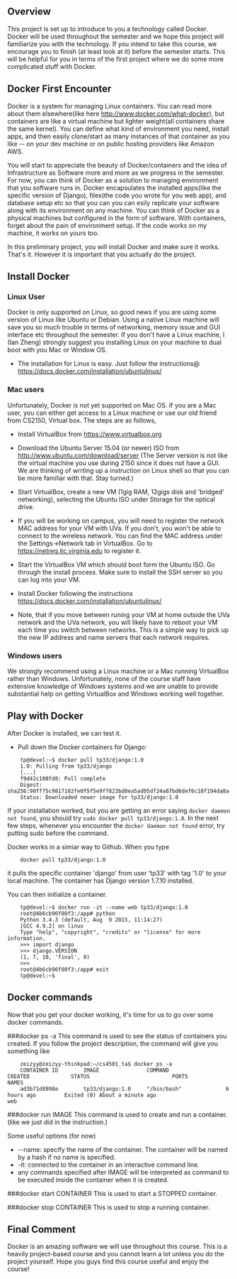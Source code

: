 Overview
--------

This project is set up to introduce to you a technology called Docker.
Docker will be used throughout the semester and we hope this project will familiarize you with the technology.
If you intend to take this course, we encourage you to finish (at least look at it) before the semester starts.
This will be helpful for you in terms of the first project where we do some more complicated stuff with Docker.

Docker First Encounter
----------------------
Docker is a system for managing Linux containers. You can read more about them elsewhere(like here http://www.docker.com/what-docker), but containers are like a virtual machine but lighter weight(all containers share the same kernel). You can define what kind of environment you need, install apps, and then easily clone/start as many instances of that container as you like -- on your dev machine or on public hosting providers like Amazon AWS.

You will start to appreciate the beauty of Docker/containers and the idea of Infrastructure as Software more and more as we progress in the semester. For now, you can think of Docker as a solution to managing environment that you software runs in. Docker encapsulates the installed apps(like the specific version of Django), files(the code you wrote for you web app), and database setup etc so that you can you can esily replicate your software along with its environment on any machine. You can think of Docker as a physical machines but configured in the form of software. With containers, forget about the pain of environment setup. If the code works on my machine, it works on yours too.

In this preliminary project, you will install Docker and make sure it works. That's it. However it is important that you actually do the project.

Install Docker
--------------
### Linux User
Docker is only supported on Linux, so good news if you are using some version of Linux like Ubuntu or Debian. Using a native Linux machine will save you so much trouble in terms of networking, memory issue and GUI interface etc throughout the semester. If you don't have a Linux machine, I (Ian Zheng) strongly suggest you installing Linux on your machine to dual boot with you Mac or Window OS.
- The installation for Linux is easy. Just follow the instructions@
  https://docs.docker.com/installation/ubuntulinux/

### Mac users
Unfortunately, Docker is not yet supported on Mac OS. If you are a Mac user, you can either get access to a Linux machine or use our old friend from CS2150, Virtual box. The steps are as follows,
- Install VirtualBox from https://www.virtualbox.org

- Download the Ubuntu Server 15.04 (or newer) ISO from
  http://www.ubuntu.com/download/server (The Server version is not like the virtual machine you use during 2150 since it does not have a GUI. We are thinking of wrrting up a instruction on Linux shell so that you can be more familiar with that. Stay turned.)

- Start VirtualBox, create a new VM (1gig RAM, 12gigs disk and 
  'bridged' networking), selecting the Ubuntu ISO under Storage for
  the optical drive.

- If you will be working on campus, you will need to register the network MAC address for your VM with UVa. If you don't, you won't be able to connect to the wireless network. You can find the MAC address under the Settings->Network tab in VirtualBox. Go to https://netreg.itc.virginia.edu to register it. 

- Start the VirtualBox VM which should boot form the Ubuntu ISO. Go
  through the install process. Make sure to install the SSH server so
  you can log into your VM. 

- Install Docker following the instructions
  https://docs.docker.com/installation/ubuntulinux/

- Note, that if you move between runing your VM at home outside the UVa network and the UVa network, you will likely have to reboot your VM each time you switch between networks. This is a simple way to pick up the new IP address and name servers that each network requires.

### Windows users
We strongly recommend using a Linux machine or a Mac running VirtualBox rather than Windows. Unfortunately, none of the course staff have extensive knowledge of Windows systems and we are unable to provide substantial help on getting VirtualBox and Windows working well together.

Play with Docker
----------------
After Docker is installed, we can test it.
- Pull down the Docker containers for Django:
```
	tp@devel:~$ docker pull tp33/django:1.0
	1.0: Pulling from tp33/django
	[...]
	f9d42c108fd8: Pull complete 
	Digest: sha256:90ff75c9817102fe0f5f5e9ff823bd0ea5ad05df24a87bd6def6c18f194da8a
	Status: Downloaded newer image for tp33/django:1.0
```
If your installation worked, but you are getting an error saying ```docker daemon not found```, you should try ```sudo docker pull tp33/django:1.0```. In the next few steps, whenever you encounter the ```docker daemon not found``` error, try putting sudo before the command.

Docker works in a simiar way to Github. When you type
```
    docker pull tp33/django:1.0
```
it pulls the specific container 'django' from user 'tp33' with tag '1.0' to your local machine. The container has Django version 1.7.10 installed.

You can then initialize a container.
```
	tp@devel:~$ docker run -it --name web tp33/django:1.0
	root@4b6cb96f80f3:/app# python
	Python 3.4.3 (default, Aug  9 2015, 11:14:27) 
	[GCC 4.9.2] on linux
	Type "help", "copyright", "credits" or "license" for more information.
	>>> import django
	>>> django.VERSION
	(1, 7, 10, 'final', 0)
	>>> 
	root@4b6cb96f80f3:/app# exit
	tp@devel:~$ 
```

Docker commands
---------------
Now that you get your docker working, it's time for us to go over some docker commands.

###docker ps -a
This command is used to see the status of containers you created. If you follow the project description, the command will give you something like
```
	zeizyy@zeizyy-thinkpad:~/cs4501_ta$ docker ps -a
	CONTAINER ID        IMAGE               COMMAND                  CREATED             STATUS                          PORTS               NAMES
	ad3b71d8998e        tp33/django:1.0     "/bin/bash"              6 hours ago         Exited (0) About a minute ago                       web
```

###docker run IMAGE
This command is used to create and run a container.(like we just did in the instruction.)

Some useful options (for now)
- --name: specify the name of the container. The container will be named by a hash if no name is specified.
- -it: connected to the container in an interactive command line.
- any commands specified after IMAGE will be interpreted as command to be executed inside the container when it is created.

###docker start CONTAINER
This is used to start a STOPPED container.

###docker stop CONTAINER
This is used to stop a running container.

Final Comment
-------------
Docker is an amazing software we will use throughout this course. This is a heavily project-based course and you cannot learn a lot unless you do the project yourself. Hope you guys find this course useful and enjoy the course!
